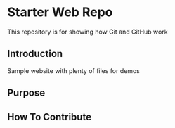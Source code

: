 # Starter Web Repo

This repository is for showing how Git and GitHub work

## Introduction

Sample website with plenty of files for demos

## Purpose

## How To Contribute 